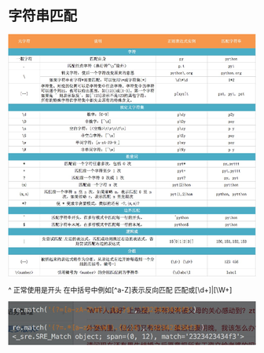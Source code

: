 # 字符串匹配

![](media/15374095877920/15374149753804.jpg)

^ 正常使用是开头
在中括号中例如[^a-Z]表示反向匹配
匹配或[\d+]|[\W+]

![](media/15374095877920/15374235479115.jpg)

